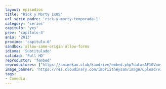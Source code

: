 ```yaml
---
layout: episodios
title: "Rick y Morty 1x05"
url_serie_padre: 'rick-y-morty-temporada-1'
category: 'series'
capitulo: 'yes'
prev: 'capitulo-4'
anio: '2013'
proximo: 'capitulo-6'
sandbox: allow-same-origin allow-forms
idioma: 'Subtitulado'
calidad: 'Full HD'
reproductor: 'fembed'
reproductores: ["https://animekao.club/kaodrive/embed.php?data=AF10Voo+JlKjWARcN7CBiHy4CjOOrcjsxD0ItMmg00m8X+oPL4B84fVBW/UQ07Xui7wg+HVMGBkIvNUjlAD1SnzMBodp2kK8aDVyHQxIvgN80954LqDyfO4NN8uYmesiQeANXFPidYj6sRlw3uarVyZBHCpi1PjLGnxZ00Tbtiph+Ydzd7lqbWdMdsnzWNtN+fpydNoH9E3rng5H0CXTcaH7J6wlcIp8JAJw61tRGJsQLXpYGVk5i5Fc3fzd1QqKc+rnXOflDNxRRRhWwTBvp0S0Y18JxiJCvzYnPp/aDTxe2uQRenJRuxHtrxRlBcjIsgz2dmupQdnwFdBgTNXpA7L8rdPtVkrd6Eg3wxgJyHdrrVceRM3Mw6pTfrTkQzhTfVSbu4SkWBDLP3V6ZWinyA==","https://cine24.online/stream/47092","https://cine24.online/stream/47093","https://www.ilovefembed.best/v/66ygzs0x7-71m-k"]
image_banner: 'https://res.cloudinary.com/imbriitneysam/image/upload/v1555883955/rick-banner-1-min.jpg'
tags:
- Comedia
---
```












